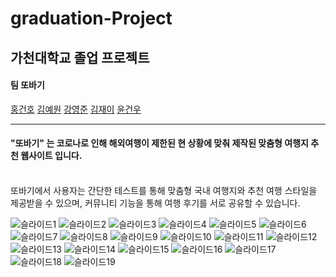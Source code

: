 # graduation-Project

## 가천대학교 졸업 프로젝트
#### 팀 또바기
[홍건호](https://github.com/geonho0116?tab=repositories) [김예원](https://github.com/ye-Oni) [강영준](https://github.com/sksrusdn1) [김재이](https://github.com/KimJaei) [윤건우](https://github.com/Y-gw) 
<hr>
<h4> "또바기" 는 코로나로 인해 해외여행이 제한된 현 상황에 맞춰 제작된 맞춤형 여행지 추천 웹사이트 입니다.</h4> <br>
또바기에서 사용자는 간단한 테스트를 통해 맞춤형 국내 여행지와 추천 여행 스타일을 제공받을 수 있으며, 커뮤니티 기능을 통해 여행 후기를 서로 공유할 수 있습니다.

![슬라이드1](https://user-images.githubusercontent.com/48463426/142571651-46ce1ebd-23f2-4fd7-942d-a51ee35aad65.PNG)
![슬라이드2](https://user-images.githubusercontent.com/48463426/142571652-e31126b8-144c-47ea-a9d4-7808df85d46d.PNG)
![슬라이드3](https://user-images.githubusercontent.com/48463426/142571654-8f55be7b-06d3-4aee-b905-eddae9d12248.PNG)
![슬라이드4](https://user-images.githubusercontent.com/48463426/142571658-303178c6-5094-4675-863f-cefc51abdea0.PNG)
![슬라이드5](https://user-images.githubusercontent.com/48463426/142571660-7211b263-1401-4bee-b386-09f4f479b534.PNG)
![슬라이드6](https://user-images.githubusercontent.com/48463426/142571819-b0c71c5a-ee02-4c32-9ba6-3763f3fd73b3.PNG)
![슬라이드7](https://user-images.githubusercontent.com/48463426/142571616-116a6f3e-db0f-4617-811b-4090d87b4570.PNG)
![슬라이드8](https://user-images.githubusercontent.com/48463426/142571619-3a12f531-15fa-4869-a44c-8e91ab3cbeca.PNG)
![슬라이드9](https://user-images.githubusercontent.com/48463426/142571622-4b324c03-f87b-4e99-8a70-42b4ac5e606b.PNG)
![슬라이드10](https://user-images.githubusercontent.com/48463426/142571626-c37922c5-3d11-4e57-a5a7-17d06d533791.PNG)
![슬라이드11](https://user-images.githubusercontent.com/48463426/142571627-acfc6472-c58c-45a9-9088-44696815c7b0.PNG)
![슬라이드12](https://user-images.githubusercontent.com/48463426/142571632-581007fc-2af6-459d-84eb-f3665a8c255a.PNG)
![슬라이드13](https://user-images.githubusercontent.com/48463426/142571635-c96195a2-a02b-41a6-bbe7-eff40e17c6af.PNG)
![슬라이드14](https://user-images.githubusercontent.com/48463426/142571639-584f8108-9f4b-4991-b4b3-27424601e20a.PNG)
![슬라이드15](https://user-images.githubusercontent.com/48463426/142571641-0e333011-d442-4c6b-b170-d43eefaf3021.PNG)
![슬라이드16](https://user-images.githubusercontent.com/48463426/142571645-e44371ce-cc89-4c58-9dd2-eecbdafb113a.PNG)
![슬라이드17](https://user-images.githubusercontent.com/48463426/142571646-af71a1c6-16fa-4a36-9a32-0e27dd79d4c0.PNG)
![슬라이드18](https://user-images.githubusercontent.com/48463426/142571648-a157d562-e69b-4387-984f-cbdf87cea742.PNG)
![슬라이드19](https://user-images.githubusercontent.com/48463426/142571649-c0dce6fa-c9c8-4897-a937-dff6f8c43b0c.PNG)
